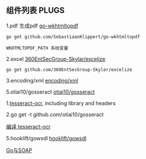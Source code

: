 ## 组件列表 PLUGS

1.pdf 生成pdf
[go-wkhtmltopdf](https://github.com/SebastiaanKlippert/go-wkhtmltopdf)
```
go get github.com/SebastiaanKlippert/go-wkhtmltopdf

WKHTMLTOPDF_PATH 系统变量

```

2.excel
[360EntSecGroup-Skylar/excelize](https://github.com/360EntSecGroup-Skylar/excelize)
```
go get github.com/360EntSecGroup-Skylar/excelize

```

3.encoding/xml
[encoding/xml](https://studygolang.com/static/pkgdoc/pkg/encoding_xml.htm)


5.otiai10/gosseract
[otiai10/gosseract](https://github.com/otiai10/gosseract)

1.[tesseract-ocr](https://github.com/tesseract-ocr/tesseract/wiki), including library and headers

2.go get -t github.com/otiai10/gosseract

[编译 tesseract-ocr](https://github.com/tesseract-ocr/tesseract/wiki/Compiling#windows)


5.hooklift/gowsdl
[hooklift/gowsdl](https://github.com/hooklift/gowsdl)

[Go与SOAP](https://tonybai.com/2019/01/08/go-and-soap/)

